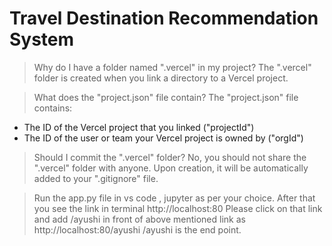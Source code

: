 ﻿# Travel Destination Recommendation System
 > Why do I have a folder named ".vercel" in my project?
The ".vercel" folder is created when you link a directory to a Vercel project.

> What does the "project.json" file contain?
The "project.json" file contains:
- The ID of the Vercel project that you linked ("projectId")
- The ID of the user or team your Vercel project is owned by ("orgId")

> Should I commit the ".vercel" folder?
No, you should not share the ".vercel" folder with anyone.
Upon creation, it will be automatically added to your ".gitignore" file.

> Run the app.py file in vs code , jupyter as per your choice.
After that you see the link in terminal http://localhost:80 
Please click on that link and add /ayushi  in front of above mentioned link as  http://localhost:80/ayushi 
/ayushi is the end point.
